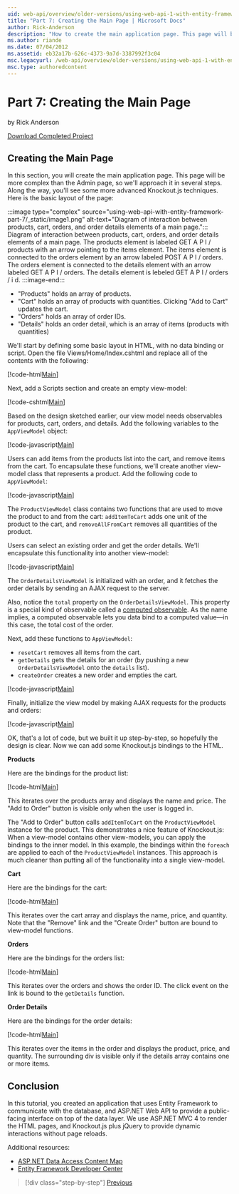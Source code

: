 ```yaml
---
uid: web-api/overview/older-versions/using-web-api-1-with-entity-framework-5/using-web-api-with-entity-framework-part-7
title: "Part 7: Creating the Main Page | Microsoft Docs"
author: Rick-Anderson
description: "How to create the main application page. This page will be more complex than the Admin page, so you'll see some more advanced Knockout.js techniques."
ms.author: riande
ms.date: 07/04/2012
ms.assetid: eb32a17b-626c-4373-9a7d-3387992f3c04
msc.legacyurl: /web-api/overview/older-versions/using-web-api-1-with-entity-framework-5/using-web-api-with-entity-framework-part-7
msc.type: authoredcontent
---
```

# Part 7: Creating the Main Page

by Rick Anderson

[Download Completed Project](https://code.msdn.microsoft.com/ASP-NET-Web-API-with-afa30545)

## Creating the Main Page

In this section, you will create the main application page. This page will be more complex than the Admin page, so we'll approach it in several steps. Along the way, you'll see some more advanced Knockout.js techniques. Here is the basic layout of the page:

:::image type="complex" source="using-web-api-with-entity-framework-part-7/_static/image1.png" alt-text="Diagram of interaction between products, cart, orders, and order details elements of a main page.":::
Diagram of interaction between products, cart, orders, and order details elements of a main page. The products element is labeled GET A P I / products with an arrow pointing to the items element. The items element is connected to the orders element by an arrow labeled POST A P I / orders. The orders element is connected to the details element with an arrow labeled GET A P I / orders. The details element is lebeled GET A P I / orders / i d.
:::image-end:::

- "Products" holds an array of products.
- "Cart" holds an array of products with quantities. Clicking "Add to Cart" updates the cart.
- "Orders" holds an array of order IDs.
- "Details" holds an order detail, which is an array of items (products with quantities)

We'll start by defining some basic layout in HTML, with no data binding or script. Open the file Views/Home/Index.cshtml and replace all of the contents with the following:

[!code-html[Main](using-web-api-with-entity-framework-part-7/samples/sample1.html)]

Next, add a Scripts section and create an empty view-model:

[!code-cshtml[Main](using-web-api-with-entity-framework-part-7/samples/sample2.cshtml)]

Based on the design sketched earlier, our view model needs observables for products, cart, orders, and details. Add the following variables to the `AppViewModel` object:

[!code-javascript[Main](using-web-api-with-entity-framework-part-7/samples/sample3.js)]

Users can add items from the products list into the cart, and remove items from the cart. To encapsulate these functions, we'll create another view-model class that represents a product. Add the following code to `AppViewModel`:

[!code-javascript[Main](using-web-api-with-entity-framework-part-7/samples/sample4.js?highlight=4)]

The `ProductViewModel` class contains two functions that are used to move the product to and from the cart: `addItemToCart` adds one unit of the product to the cart, and `removeAllFromCart` removes all quantities of the product.

Users can select an existing order and get the order details. We'll encapsulate this functionality into another view-model:

[!code-javascript[Main](using-web-api-with-entity-framework-part-7/samples/sample5.js?highlight=4)]

The `OrderDetailsViewModel` is initialized with an order, and it fetches the order details by sending an AJAX request to the server.

Also, notice the `total` property on the `OrderDetailsViewModel`. This property is a special kind of observable called a [computed observable](http://knockoutjs.com/documentation/computedObservables.html). As the name implies, a computed observable lets you data bind to a computed value&#8212;in this case, the total cost of the order.

Next, add these functions to `AppViewModel`:

- `resetCart` removes all items from the cart.
- `getDetails` gets the details for an order (by pushing a new `OrderDetailsViewModel` onto the `details` list).
- `createOrder` creates a new order and empties the cart.

[!code-javascript[Main](using-web-api-with-entity-framework-part-7/samples/sample6.js?highlight=4)]

Finally, initialize the view model by making AJAX requests for the products and orders:

[!code-javascript[Main](using-web-api-with-entity-framework-part-7/samples/sample7.js)]

OK, that's a lot of code, but we built it up step-by-step, so hopefully the design is clear. Now we can add some Knockout.js bindings to the HTML.

**Products**

Here are the bindings for the product list:

[!code-html[Main](using-web-api-with-entity-framework-part-7/samples/sample8.html)]

This iterates over the products array and displays the name and price. The "Add to Order" button is visible only when the user is logged in.

The "Add to Order" button calls `addItemToCart` on the `ProductViewModel` instance for the product. This demonstrates a nice feature of Knockout.js: When a view-model contains other view-models, you can apply the bindings to the inner model. In this example, the bindings within the `foreach` are applied to each of the `ProductViewModel` instances. This approach is much cleaner than putting all of the functionality into a single view-model.

**Cart**

Here are the bindings for the cart:

[!code-html[Main](using-web-api-with-entity-framework-part-7/samples/sample9.html)]

This iterates over the cart array and displays the name, price, and quantity. Note that the "Remove" link and the "Create Order" button are bound to view-model functions.

**Orders**

Here are the bindings for the orders list:

[!code-html[Main](using-web-api-with-entity-framework-part-7/samples/sample10.html)]

This iterates over the orders and shows the order ID. The click event on the link is bound to the `getDetails` function.

**Order Details**

Here are the bindings for the order details:

[!code-html[Main](using-web-api-with-entity-framework-part-7/samples/sample11.html)]

This iterates over the items in the order and displays the product, price, and quantity. The surrounding div is visible only if the details array contains one or more items.

## Conclusion

In this tutorial, you created an application that uses Entity Framework to communicate with the database, and ASP.NET Web API to provide a public-facing interface on top of the data layer. We use ASP.NET MVC 4 to render the HTML pages, and Knockout.js plus jQuery to provide dynamic interactions without page reloads.

Additional resources:

- [ASP.NET Data Access Content Map](https://msdn.microsoft.com/library/6759sth4.aspx)
- [Entity Framework Developer Center](https://msdn.microsoft.com/data/ef)

> [!div class="step-by-step"]
> [Previous](using-web-api-with-entity-framework-part-6.md)
